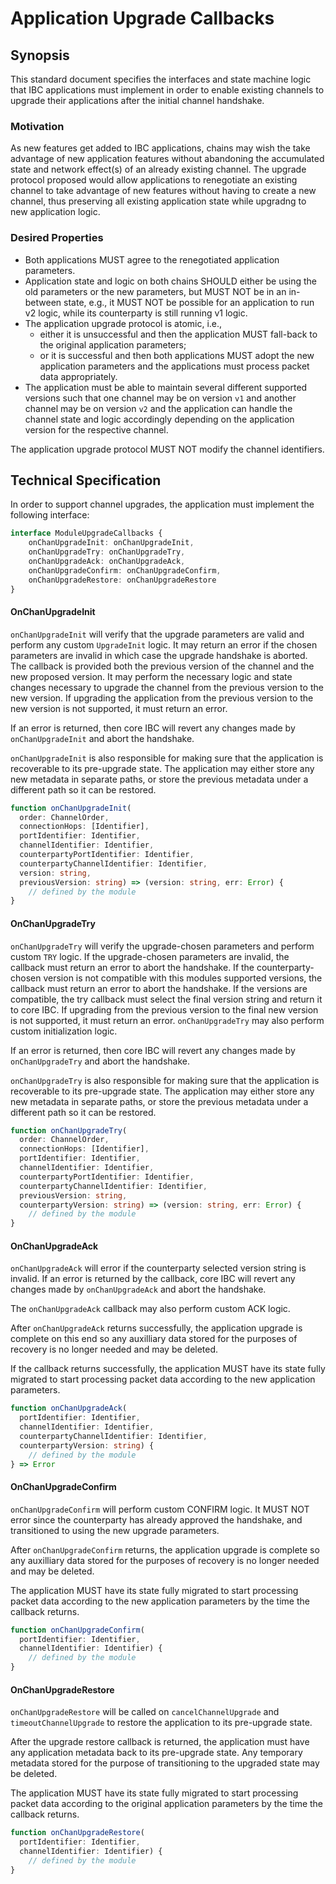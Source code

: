 # Application Upgrade Callbacks

## Synopsis

This standard document specifies the interfaces and state machine logic that IBC applications must implement in order to enable existing channels to upgrade their applications after the initial channel handshake.

### Motivation

As new features get added to IBC applications, chains may wish the take advantage of new application features without abandoning the accumulated state and network effect(s) of an already existing channel. The upgrade protocol proposed would allow applications to renegotiate an existing channel to take advantage of new features without having to create a new channel, thus preserving all existing application state while upgradng to new application logic.


### Desired Properties

- Both applications MUST agree to the renegotiated application parameters.
- Application state and logic on both chains SHOULD either be using the old parameters or the new parameters, but MUST NOT be in an in-between state, e.g., it MUST NOT be possible for an application to run v2 logic, while its counterparty is still running v1 logic.
- The application upgrade protocol is atomic, i.e., 
  - either it is unsuccessful and then the application MUST fall-back to the original application parameters; 
  - or it is successful and then both applications MUST adopt the new application parameters and the applications must process packet data appropriately.
- The application must be able to maintain several different supported versions such that one channel may be on version `v1` and another channel may be on version `v2` and the application can handle the channel state and logic accordingly depending on the application version for the respective channel.

The application upgrade protocol MUST NOT modify the channel identifiers.

## Technical Specification

In order to support channel upgrades, the application must implement the following interface:

```typescript
interface ModuleUpgradeCallbacks {
    onChanUpgradeInit: onChanUpgradeInit,
    onChanUpgradeTry: onChanUpgradeTry,
    onChanUpgradeAck: onChanUpgradeAck,
    onChanUpgradeConfirm: onChanUpgradeConfirm,
    onChanUpgradeRestore: onChanUpgradeRestore
}
```

#### **OnChanUpgradeInit**

`onChanUpgradeInit` will verify that the upgrade parameters 
are valid and perform any custom `UpgradeInit` logic.
It may return an error if the chosen parameters are invalid 
in which case the upgrade handshake is aborted.
The callback is provided both the previous version of the channel and the new proposed version. It may perform the necessary logic and state changes necessary to upgrade the channel from the previous version to the new version. If upgrading the application from the previous version to the new version is not supported, it must return an error.

If an error is returned, then core IBC will revert any changes made by `onChanUpgradeInit` and abort the handshake.

`onChanUpgradeInit` is also responsible for making sure that the application is recoverable to its pre-upgrade state. The application may either store any new metadata in separate paths, or store the previous metadata under a different path so it can be restored.

```typescript
function onChanUpgradeInit(
  order: ChannelOrder,
  connectionHops: [Identifier],
  portIdentifier: Identifier,
  channelIdentifier: Identifier,
  counterpartyPortIdentifier: Identifier,
  counterpartyChannelIdentifier: Identifier,
  version: string,
  previousVersion: string) => (version: string, err: Error) {
    // defined by the module
}
```

#### **OnChanUpgradeTry**

`onChanUpgradeTry` will verify the upgrade-chosen parameters and perform custom `TRY` logic. 
If the upgrade-chosen parameters are invalid, the callback must return an error to abort the handshake. 
If the counterparty-chosen version is not compatible with this modules
supported versions, the callback must return an error to abort the handshake. 
If the versions are compatible, the try callback must select the final version
string and return it to core IBC.
If upgrading from the previous version to the final new version is not supported, it must return an error.
`onChanUpgradeTry` may also perform custom initialization logic.

If an error is returned, then core IBC will revert any changes made by `onChanUpgradeTry` and abort the handshake.

`onChanUpgradeTry` is also responsible for making sure that the application is recoverable to its pre-upgrade state. The application may either store any new metadata in separate paths, or store the previous metadata under a different path so it can be restored.

```typescript
function onChanUpgradeTry(
  order: ChannelOrder,
  connectionHops: [Identifier],
  portIdentifier: Identifier,
  channelIdentifier: Identifier,
  counterpartyPortIdentifier: Identifier,
  counterpartyChannelIdentifier: Identifier,
  previousVersion: string,
  counterpartyVersion: string) => (version: string, err: Error) {
    // defined by the module
}
```

#### **OnChanUpgradeAck**

`onChanUpgradeAck` will error if the counterparty selected version string
is invalid. If an error is returned by the callback, core IBC will revert any changes made by `onChanUpgradeAck` and abort the handshake.

The `onChanUpgradeAck` callback may also perform custom ACK logic.

After `onChanUpgradeAck` returns successfully, the application upgrade is complete on this end so any 
auxilliary data stored for the purposes of recovery is no longer needed and may be deleted.

If the callback returns successfully, the application MUST have its state fully migrated to start processing packet data according to the new application parameters.

```typescript
function onChanUpgradeAck(
  portIdentifier: Identifier,
  channelIdentifier: Identifier,
  counterpartyChannelIdentifier: Identifier, 
  counterpartyVersion: string) {
    // defined by the module
} => Error
```

#### **OnChanUpgradeConfirm**

`onChanUpgradeConfirm` will perform custom CONFIRM logic. It MUST NOT error since the counterparty has already approved the handshake, and transitioned to using the new upgrade parameters.

After `onChanUpgradeConfirm` returns, the application upgrade is complete so any 
auxilliary data stored for the purposes of recovery is no longer needed and may be deleted.

The application MUST have its state fully migrated to start processing packet data according to the new application parameters by the time the callback returns.

```typescript
function onChanUpgradeConfirm(
  portIdentifier: Identifier,
  channelIdentifier: Identifier) {
    // defined by the module
}
```

#### **OnChanUpgradeRestore**

`onChanUpgradeRestore` will be called on `cancelChannelUpgrade` and `timeoutChannelUpgrade` to restore the application to its pre-upgrade state.

After the upgrade restore callback is returned, the application must have any application metadata back to its pre-upgrade state. Any temporary metadata stored for the purpose of transitioning to the upgraded state may be deleted.

The application MUST have its state fully migrated to start processing packet data according to the original application parameters by the time the callback returns.

```typescript
function onChanUpgradeRestore(
  portIdentifier: Identifier,
  channelIdentifier: Identifier) {
    // defined by the module
}
```